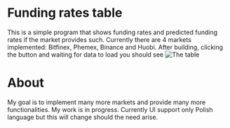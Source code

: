 # Funding rates table
This is a simple program that shows funding rates and predicted funding rates if the market provides such. Currently there are 4 markets implemented: Bitfinex, Phemex, Binance and Huobi.
After building, clicking the button and waiting for data to load you should see 
![The table](https://i.postimg.cc/y6ZZVLqM/tabelka2.png)
# About
My goal is to implement many more markets and provide many more functionalities. My work is in progress. Currently UI support only Polish language but this will change should the need arise.

